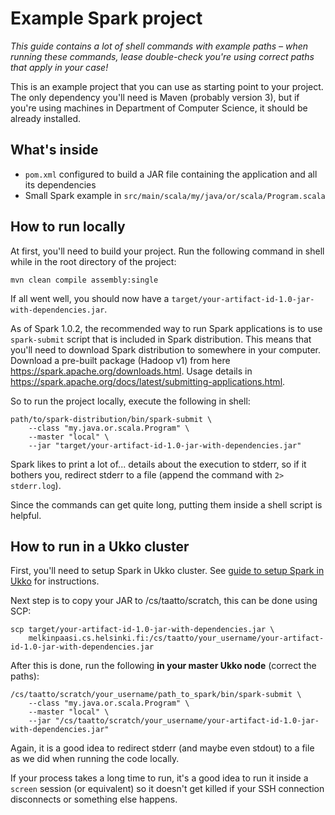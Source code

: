 # Example Spark project

*This guide contains a lot of shell commands with example paths – when running these commands, lease double-check you're using correct paths that apply in your case!*

This is an example project that you can use as starting point to your project. The only dependency you'll need is Maven (probably version 3), but if you're using machines in Department of Computer Science, it should be already installed.

## What's inside

- `pom.xml` configured to build a JAR file containing the application and all its dependencies
- Small Spark example in `src/main/scala/my/java/or/scala/Program.scala`

## How to run locally

At first, you'll need to build your project. Run the following command in shell while in the root directory of the project:

```
mvn clean compile assembly:single
```

If all went well, you should now have a `target/your-artifact-id-1.0-jar-with-dependencies.jar`.

As of Spark 1.0.2, the recommended way to run Spark applications is to use `spark-submit` script that is included in Spark distribution. This means that you'll need to download Spark distribution to somewhere in your computer. Download a pre-built package (Hadoop v1) from here <https://spark.apache.org/downloads.html>. Usage details in <https://spark.apache.org/docs/latest/submitting-applications.html>.

So to run the project locally, execute the following in shell:

```
path/to/spark-distribution/bin/spark-submit \
    --class "my.java.or.scala.Program" \
    --master "local" \
    --jar "target/your-artifact-id-1.0-jar-with-dependencies.jar"
```

Spark likes to print a lot of... details about the execution to stderr, so if it bothers you, redirect stderr to a file (append the command with `2> stderr.log`).

Since the commands can get quite long, putting them inside a shell script is helpful.

## How to run in a Ukko cluster

First, you'll need to setup Spark in Ukko cluster. See [guide to setup Spark in Ukko](SPARK_IN_UKKO.md) for instructions.

Next step is to copy your JAR to /cs/taatto/scratch, this can be done using SCP:

```
scp target/your-artifact-id-1.0-jar-with-dependencies.jar \
    melkinpaasi.cs.helsinki.fi:/cs/taatto/your_username/your-artifact-id-1.0-jar-with-dependencies.jar
```

After this is done, run the following **in your master Ukko node** (correct the paths):

```
/cs/taatto/scratch/your_username/path_to_spark/bin/spark-submit \
    --class "my.java.or.scala.Program" \
    --master "local" \
    --jar "/cs/taatto/scratch/your_username/your-artifact-id-1.0-jar-with-dependencies.jar"
```

Again, it is a good idea to redirect stderr (and maybe even stdout) to a file as we did when running the code locally.

If your process takes a long time to run, it's a good idea to run it inside a `screen` session (or equivalent) so it doesn't get killed if your SSH connection disconnects or something else happens.
